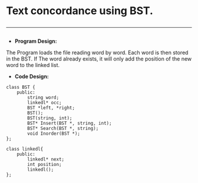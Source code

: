 # Text concordance using BST. <hr>
- **Program Design:**

The Program loads the file reading word by word. Each word is then stored in the BST. If The word already exists, it will only add the position of the new word to the linked list.

<!-- ![Emulation](https://raw.githubusercontent.com/Fineas/Algorithms-and-Data-Structures/master/Projects/Project5/img/preview.PNG ) -->

- **Code Design:**

```
class BST { 
    public: 
        string word;
        linkedl* occ;
        BST *left, *right; 
        BST();
        BST(string, int);
        BST* Insert(BST *, string, int);
        BST* Search(BST *, string);
        void Inorder(BST *);
}; 

class linkedl{
    public:
        linkedl* next;
        int position;
        linkedl();
};
```